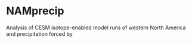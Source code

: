 # NAMprecip
Analysis of CESM isotope-enabled model runs of western North America and precipitation forced by 
